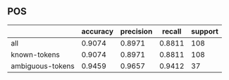 
## POS

|                  | accuracy | precision | recall | support |
|------------------|----------|-----------|--------|---------|
| all              | 0.9074   | 0.8971    | 0.8811 | 108     |
| known-tokens     | 0.9074   | 0.8971    | 0.8811 | 108     |
| ambiguous-tokens | 0.9459   | 0.9657    | 0.9412 | 37      |

